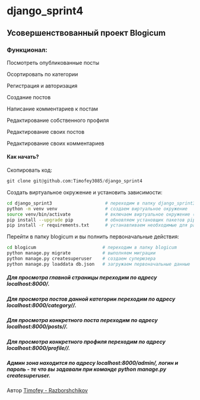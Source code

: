 # django_sprint4

## Усовершенствованный проект Blogicum

### Функционал:

Посмотреть опубликованные посты

Осортировать по категории

Регистрация и авторизация

Создание постов

Написание комментариев к постам

Редактирование собственного профиля

Редактирование своих постов

Редактирование своих комментариев

#### Как начать?

Скопировать код:
```python
git clone git@github.com:Timofey3085/django_sprint4
```
Создать виртуальное окружение и установить зависимости:
```bash
cd django_sprint3                    # переходим в папку django_sprint3
python -m venv venv                  # создаем виртуальное окружение
source venv/bin/activate             # включаем виртуальное окружение (если у вас не терминал bash замените bin на Scripts)
pip install --upgrade pip            # обновляем установщик пакетов pip
pip install -r requirements.txt      # устанавливаем необходимые для работы проекта зависимости
```
Перейти в папку blogicum и вы полнить первоначальные действия:
```bash
cd blogicum                         # переходим в папку blogicum
python manage.py migrate            # выполняем миграции
python manage.py createsuperuser    # создаем суперюзера
python manage.py loaddata db.json   # загружаем первоначальные данные
```
##### Для просмотра главной страницы переходим по адресу localhost:8000/.

##### Для просмотра постов данной категории переходим по адресу localhost:8000/category/<slug>/.

##### Для просмотра конкретного поста переходим по адресу localhost:8000/posts/<id>/.

##### Для просмотра конкретного профиля переходим по адресу localhost:8000/profile/<slug>/.

##### Админ зона находится по адресу localhost:8000/admin/, логин и пароль - те что вы задавали при команде python manage.py createsuperuser.

Автор
[Timofey - Razborshchikov](https://github.com/Timofey3085)
